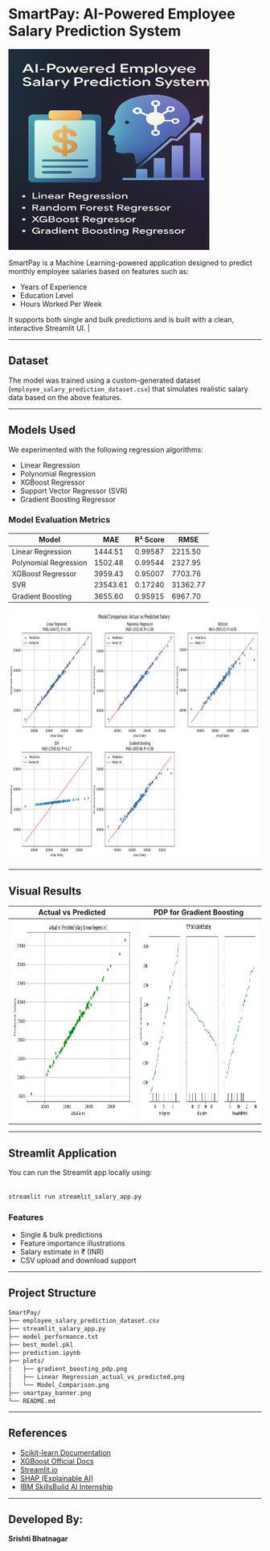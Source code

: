 
# SmartPay: AI-Powered Employee Salary Prediction System

<img src="smartpay_banner.png" alt="SmartPay Banner" width="400" height="400">

SmartPay is a Machine Learning-powered application designed to predict monthly employee salaries based on features such as:
- Years of Experience
- Education Level
- Hours Worked Per Week

It supports both single and bulk predictions and is built with a clean, interactive Streamlit UI. |

---

## Dataset

The model was trained using a custom-generated dataset (`employee_salary_prediction_dataset.csv`) that simulates realistic salary data based on the above features.

---

## Models Used

We experimented with the following regression algorithms:

- Linear Regression
- Polynomial Regression
- XGBoost Regressor
- Support Vector Regressor (SVR)
- Gradient Boosting Regressor

### Model Evaluation Metrics

| Model                   | MAE      | R² Score | RMSE     |
|------------------------|----------|----------|----------|
| Linear Regression       | 1444.51  | 0.99587  | 2215.50  |
| Polynomial Regression   | 1502.48  | 0.99544  | 2327.95  |
| XGBoost Regressor       | 3959.43  | 0.95007  | 7703.76  |
| SVR                     | 23543.61 | 0.17240  | 31362.77 |
| Gradient Boosting       | 3655.60  | 0.95915  | 6967.70  |

<img src="Model_Comparison.png" alt="Model Comparison Graphs" width="500" height="500">

---

## Visual Results

| Actual vs Predicted | PDP for Gradient Boosting |
|---------------------|---------------------------|
| <img src="Linear Regression_actual_vs_predicted.png" alt="Regression_actual_vs_predicted_graph" width="400" height="400"> | <img src="gradient_boosting_pdp.png" alt="pdp Graph" width="400" height="400"> |

---

## Streamlit Application

You can run the Streamlit app locally using:

```bash

streamlit run streamlit_salary_app.py

```

### Features

- Single & bulk predictions
- Feature importance illustrations
- Salary estimate in ₹ (INR)
- CSV upload and download support

---

## Project Structure

```
SmartPay/
├── employee_salary_prediction_dataset.csv
├── streamlit_salary_app.py
├── model_performance.txt
├── best_model.pkl
├── prediction.ipynb
├── plots/
│   ├── gradient_boosting_pdp.png
│   ├── Linear Regression_actual_vs_predicted.png
│   └── Model_Comparison.png
├── smartpay_banner.png
└── README.md
```

---

## References

- [Scikit-learn Documentation](https://scikit-learn.org/stable/documentation.html)
- [XGBoost Official Docs](https://xgboost.readthedocs.io/en/stable/)
- [Streamlit.io](https://streamlit.io/)
- [SHAP (Explainable AI)](https://shap.readthedocs.io/en/latest/)
- [IBM SkillsBuild AI Internship](https://skillsbuild.org/)

---

## Developed By:

**Srishti Bhatnagar**  

